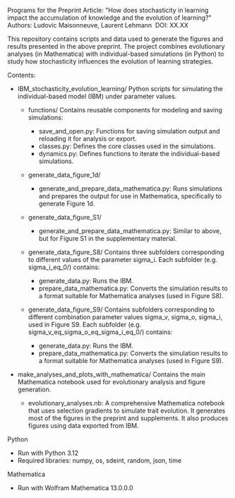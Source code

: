 Programs for the Preprint Article: 
"How does stochasticity in learning impact the accumulation of knowledge and the evolution of learning?" 
Authors: Ludovic Maisonneuve, Laurent Lehmann 
DOI: XX.XX

This repository contains scripts and data used to generate the figures and results presented in the above preprint. The project combines evolutionary analyses (in Mathematica) with individual-based simulations (in Python) to study how stochasticity influences the evolution of learning strategies.

Contents:
- IBM_stochasticity_evolution_learning/
Python scripts for simulating the individual-based model (IBM) under parameter values.

  - functions/
  Contains reusable components for modeling and saving simulations:
    - save_and_open.py: Functions for saving simulation output and reloading it for analysis or export.
    - classes.py: Defines the core classes used in the simulations.
    - dynamics.py: Defines functions to iterate the individual-based simulations.
      
  - generate_data_figure_1d/
    - generate_and_prepare_data_mathematica.py: Runs simulations and prepares the output for use in Mathematica, specifically to generate Figure 1d.
      
  - generate_data_figure_S1/
    - generate_and_prepare_data_mathematica.py: Similar to above, but for Figure S1 in the supplementary material.
      
  - generate_data_figure_S8/
  Contains three subfolders corresponding to different values of the parameter sigma_i.
  Each subfolder (e.g. sigma_i_eq_0/) contains:
    - generate_data.py: Runs the IBM.
    - prepare_data_mathematica.py: Converts the simulation results to a format suitable for Mathematica analyses (used in Figure S8).
      
  - generate_data_figure_S9/
  Contains subfolders corresponding to different combination parameter values sigma_v, sigma_o, sigma_i, used in Figure S9.
  Each subfolder (e.g. sigma_v_eq_sigma_o_eq_sigma_i_eq_0/) contains:
    - generate_data.py: Runs the IBM.
    - prepare_data_mathematica.py: Converts the simulation results to a format suitable for Mathematica analyses (used in Figure S9).
      
- make_analyses_and_plots_with_mathematica/
Contains the main Mathematica notebook used for evolutionary analysis and figure generation.
  - evolutionary_analyses.nb: A comprehensive Mathematica notebook that uses selection gradients to simulate trait evolution. It generates most of the figures in the preprint and supplements. It also produces figures using data exported from IBM.

Python
- Run with Python 3.12
- Required libraries: numpy, os, sdeint, random, json, time

Mathematica
- Run with Wolfram Mathematica 13.0.0.0
